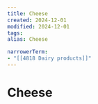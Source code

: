 ```yaml
---
title: Cheese
created: 2024-12-01
modified: 2024-12-01
tags: 
alias: Cheese

narrowerTerm:
- "[[4818 Dairy products]]"
---
```

# Cheese

